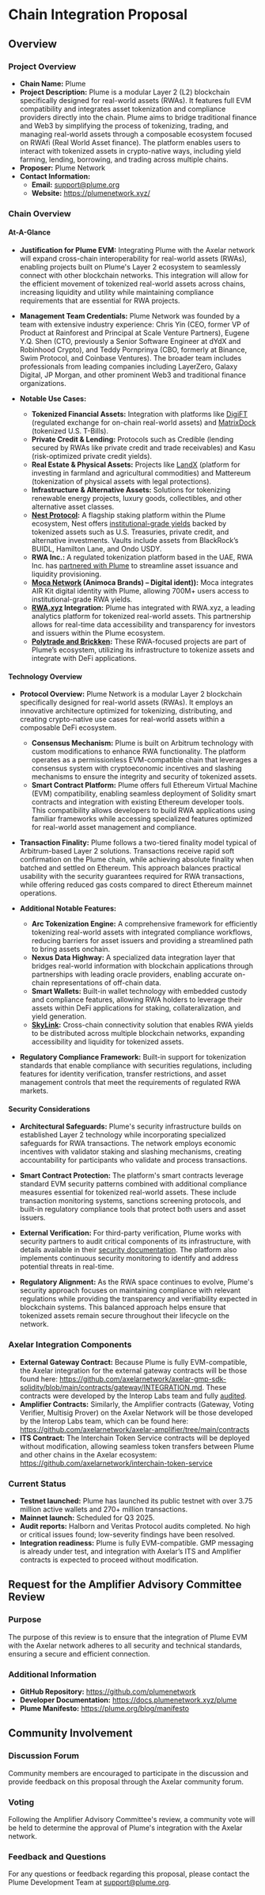 # Chain Integration Proposal

## Overview

### Project Overview

- **Chain Name:** Plume
- **Project Description:** Plume is a modular Layer 2 (L2) blockchain specifically designed for real-world assets (RWAs). It features full EVM compatibility and integrates asset tokenization and compliance providers directly into the chain. Plume aims to bridge traditional finance and Web3 by simplifying the process of tokenizing, trading, and managing real-world assets through a composable ecosystem focused on RWAfi (Real World Asset finance). The platform enables users to interact with tokenized assets in crypto-native ways, including yield farming, lending, borrowing, and trading across multiple chains.
- **Proposer:** Plume Network
- **Contact Information:**
  - **Email:** support@plume.org
  - **Website:** https://plumenetwork.xyz/

### Chain Overview

#### At-A-Glance

- **Justification for Plume EVM:** Integrating Plume with the Axelar network will expand cross-chain interoperability for real-world assets (RWAs), enabling projects built on Plume's Layer 2 ecosystem to seamlessly connect with other blockchain networks. This integration will allow for the efficient movement of tokenized real-world assets across chains, increasing liquidity and utility while maintaining compliance requirements that are essential for RWA projects.

- **Management Team Credentials:** Plume Network was founded by a team with extensive industry experience: Chris Yin (CEO, former VP of Product at Rainforest and Principal at Scale Venture Partners), Eugene Y.Q. Shen (CTO, previously a Senior Software Engineer at dYdX and Robinhood Crypto), and Teddy Pornprinya (CBO, formerly at Binance, Swim Protocol, and Coinbase Ventures). The broader team includes professionals from leading companies including LayerZero, Galaxy Digital, JP Morgan, and other prominent Web3 and traditional finance organizations.

- **Notable Use Cases:**
  * **Tokenized Financial Assets:** Integration with platforms like [DigiFT](https://www.digift.sg/index) (regulated exchange for on-chain real-world assets) and [MatrixDock](https://www.matrixdock.com/) (tokenized U.S. T-Bills).
  * **Private Credit & Lending:** Protocols such as Credible (lending secured by RWAs like private credit and trade receivables) and Kasu (risk-optimized private credit yields).
  * **Real Estate & Physical Assets:** Projects like [LandX](https://app.landx.io/) (platform for investing in farmland and agricultural commodities) and Mattereum (tokenization of physical assets with legal protections).
  * **Infrastructure & Alternative Assets:** Solutions for tokenizing renewable energy projects, luxury goods, collectibles, and other alternative asset classes.
  * **[Nest Protocol](https://www.nestprotocol.org/):** A flagship staking platform within the Plume ecosystem, Nest offers [institutional-grade yields]( https://plumenetwork.xyz/blog/rwaxyz-analytics) backed by tokenized assets such as U.S. Treasuries, private credit, and alternative investments. Vaults include assets from BlackRock’s BUIDL, Hamilton Lane, and Ondo USDY.
  * **RWA Inc.:** A regulated tokenization platform based in the UAE, RWA Inc. has [partnered with Plume](https://medium.com/@RWA_Inc_/rwa-inc-partners-with-the-plume-network-to-elevate-tokenization-sector-059d638ec164) to streamline asset issuance and liquidity provisioning.
  * **[Moca Network](https://www.animocabrands.com/moca-network-plume-partner-to-bring-privacy-preserved-institutional-grade-rwa-yield-to-users) (Animoca Brands) – Digital ident)):** Moca integrates AIR Kit digital identity with Plume, allowing 700M+ users access to institutional-grade RWA yields.
  * **[RWA.xyz](https://plumenetwork.xyz/blog/rwaxyz-analytics) Integration:** Plume has integrated with RWA.xyz, a leading analytics platform for tokenized real-world assets. This partnership allows for real-time data accessibility and transparency for investors and issuers within the Plume ecosystem.
  * **[Polytrade and Brickken](https://cryptopotato.com/plume-network-announces-key-projects-to-reinvent-real-world-asset-tokenization):** These RWA-focused projects are part of Plume’s ecosystem, utilizing its infrastructure to tokenize assets and integrate with DeFi applications.

#### Technology Overview

- **Protocol Overview:** Plume Network is a modular Layer 2 blockchain specifically designed for real-world assets (RWAs). It employs an innovative architecture optimized for tokenizing, distributing, and creating crypto-native use cases for real-world assets within a composable DeFi ecosystem.
  - **Consensus Mechanism:** Plume is built on Arbitrum technology with custom modifications to enhance RWA functionality. The platform operates as a permissionless EVM-compatible chain that leverages a consensus system with cryptoeconomic incentives and slashing mechanisms to ensure the integrity and security of tokenized assets.
  - **Smart Contract Platform:** Plume offers full Ethereum Virtual Machine (EVM) compatibility, enabling seamless deployment of Solidity smart contracts and integration with existing Ethereum developer tools. This compatibility allows developers to build RWA applications using familiar frameworks while accessing specialized features optimized for real-world asset management and compliance.

- **Transaction Finality:** Plume follows a two-tiered finality model typical of Arbitrum-based Layer 2 solutions. Transactions receive rapid soft confirmation on the Plume chain, while achieving absolute finality when batched and settled on Ethereum. This approach balances practical usability with the security guarantees required for RWA transactions, while offering reduced gas costs compared to direct Ethereum mainnet operations.

- **Additional Notable Features:**
  - **Arc Tokenization Engine:** A comprehensive framework for efficiently tokenizing real-world assets with integrated compliance workflows, reducing barriers for asset issuers and providing a streamlined path to bring assets onchain.
  - **Nexus Data Highway:** A specialized data integration layer that bridges real-world information with blockchain applications through partnerships with leading oracle providers, enabling accurate on-chain representations of off-chain data.
  - **Smart Wallets:** Built-in wallet technology with embedded custody and compliance features, allowing RWA holders to leverage their assets within DeFi applications for staking, collateralization, and yield generation.
  - **[SkyLink](https://www.theblockbeats.info/en/news/56710):** Cross-chain connectivity solution that enables RWA yields to be distributed across multiple blockchain networks, expanding accessibility and liquidity for tokenized assets.
- **Regulatory Compliance Framework:** Built-in support for tokenization standards that enable compliance with securities regulations, including features for identity verification, transfer restrictions, and asset management controls that meet the requirements of regulated RWA markets.

#### Security Considerations

- **Architectural Safeguards:** Plume's security infrastructure builds on established Layer 2 technology while incorporating specialized safeguards for RWA transactions. The network employs economic incentives with validator staking and slashing mechanisms, creating accountability for participants who validate and process transactions.

- **Smart Contract Protection:** The platform's smart contracts leverage standard EVM security patterns combined with additional compliance measures essential for tokenized real-world assets. These include transaction monitoring systems, sanctions screening protocols, and built-in regulatory compliance tools that protect both users and asset issuers.

- **External Verification:** For third-party verification, Plume works with security partners to audit critical components of its infrastructure, with details available in their [security documentation](https://docs.plume.org/plume/plume-security/audits-and-security). The platform also implements continuous security monitoring to identify and address potential threats in real-time.

- **Regulatory Alignment:** As the RWA space continues to evolve, Plume's security approach focuses on maintaining compliance with relevant regulations while providing the transparency and verifiability expected in blockchain systems. This balanced approach helps ensure that tokenized assets remain secure throughout their lifecycle on the network.

### Axelar Integration Components

- **External Gateway Contract:** Because Plume is fully EVM-compatible, the Axelar integration for the external gateway contracts will be those found here: https://github.com/axelarnetwork/axelar-gmp-sdk-solidity/blob/main/contracts/gateway/INTEGRATION.md. These contracts were developed by the Interop Labs team and fully [audited](https://github.com/axelarnetwork/audits).
- **Amplifier Contracts:** Similarly, the Amplifier contracts (Gateway, Voting Verifier, Multisig Prover) on the Axelar Network will be those developed by the Interop Labs team, which can be found here: https://github.com/axelarnetwork/axelar-amplifier/tree/main/contracts
- **ITS Contract:** The Interchain Token Service contracts will be deployed without modification, allowing seamless token transfers between Plume and other chains in the Axelar ecosystem: https://github.com/axelarnetwork/interchain-token-service

### Current Status

- **Testnet launched:** Plume has launched its public testnet with over 3.75 million active wallets and 270+ million transactions.
- **Mainnet launch:** Scheduled for Q3 2025.
- **Audit reports:** Halborn and Veritas Protocol audits completed. No high or critical issues found; low-severity findings have been resolved.  
- **Integration readiness:** Plume is fully EVM-compatible. GMP messaging is already under test, and integration with Axelar’s ITS and Amplifier contracts is expected to proceed without modification.

## Request for the Amplifier Advisory Committee Review

### Purpose

The purpose of this review is to ensure that the integration of Plume EVM with the Axelar network adheres to all security and technical standards, ensuring a secure and efficient connection.

### Additional Information

- **GitHub Repository:** https://github.com/plumenetwork
- **Developer Documentation:** https://docs.plumenetwork.xyz/plume
- **Plume Manifesto:** https://plume.org/blog/manifesto

## Community Involvement

### Discussion Forum

Community members are encouraged to participate in the discussion and provide feedback on this proposal through the Axelar community forum.

### Voting

Following the Amplifier Advisory Committee's review, a community vote will be held to determine the approval of Plume's integration with the Axelar network.

### Feedback and Questions

For any questions or feedback regarding this proposal, please contact the Plume Development Team at support@plume.org.
